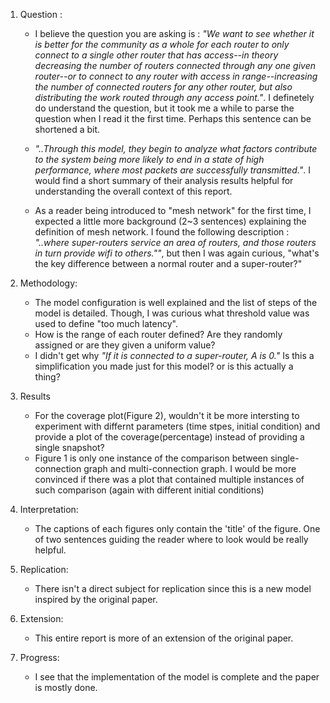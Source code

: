 1. Question :
      * I believe the question you are asking is : <i>"We want to see whether it is better for the community as a whole for each router to only connect to a single other router that has access--in theory decreasing the number of routers connected through any one given router--or to connect to any router with access in range--increasing the number of connected routers for any other router, but also distributing the work routed through any access point."</i>. I definetely do understand the question, but it took me a while to parse the question when I read it the first time. Perhaps this sentence can be shortened a bit.

      * <i>"..Through this model, they begin to analyze what factors contribute to the system being more likely to end in a state of high performance, where most packets are successfully transmitted."</i>. I would find a short summary of their analysis results helpful for understanding the overall context of this report.

      * As a reader being introduced to "mesh network" for the first time, I expected a little more background (2~3 sentences) explaining the definition of mesh network. I found the following description : <i>"..where super-routers service an area of routers, and those routers in turn provide wifi to others.""</i>, but then I was again curious, "what's the key difference between a normal router and a super-router?"

2. Methodology:
      * The model configuration is well explained and the list of steps of the model is detailed. Though, I was curious what threshold value was used to define "too much latency".
      * How is the range of each router defined? Are they randomly assigned or are they given a uniform value?
      * I didn't get why <i>"If it is connected to a super-router, A is 0."</i> Is this a simplification you made just for this model? or is this actually a thing?

3. Results
      * For the coverage plot(Figure 2), wouldn't it be more intersting to experiment with differnt parameters (time stpes, initial condition) and provide a plot of the coverage(percentage) instead of providing a single snapshot?
      * Figure 1 is only one instance of the comparison between single-connection graph and multi-connection graph. I would be more convinced if there was a plot that contained multiple instances of such comparison (again with different initial conditions)
4. Interpretation:
      * The captions of each figures only contain the 'title' of the figure. One of two sentences guiding the reader where to look would be really helpful.
5. Replication:
      * There isn't a direct subject for replication since this is a new model inspired by the original paper.

6. Extension:
      * This entire report is more of an extension of the original paper.

7. Progress:
      * I see that the implementation of the model is complete and the paper is mostly done.
